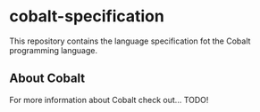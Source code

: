 # cobalt-specification

This repository contains the language specification fot the Cobalt programming language.

## About Cobalt

For more information about Cobalt check out... TODO!